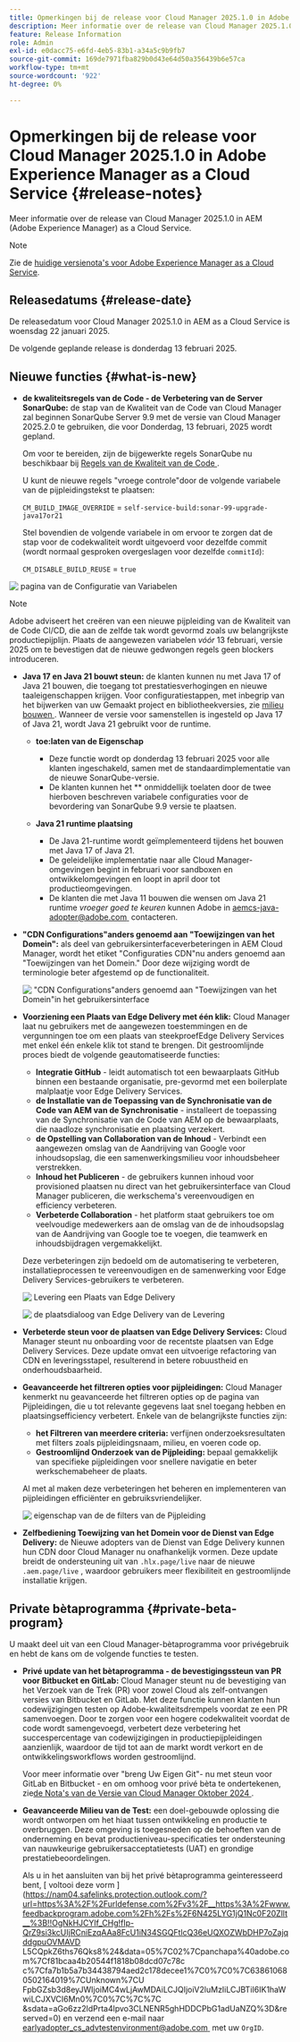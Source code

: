 ```yaml
---
title: Opmerkingen bij de release voor Cloud Manager 2025.1.0 in Adobe Experience Manager as a Cloud Service
description: Meer informatie over de release van Cloud Manager 2025.1.0 in AEM as a Cloud Service.
feature: Release Information
role: Admin
exl-id: e0dacc75-e6fd-4eb5-83b1-a34a5c9b9fb7
source-git-commit: 169de7971fba829b0d43e64d50a356439b6e57ca
workflow-type: tm+mt
source-wordcount: '922'
ht-degree: 0%

---
```


# Opmerkingen bij de release voor Cloud Manager 2025.1.0 in Adobe Experience Manager as a Cloud Service {#release-notes}

<!-- https://wiki.corp.adobe.com/pages/viewpage.action?pageId=3389843928 -->

Meer informatie over de release van Cloud Manager 2025.1.0 in AEM (Adobe Experience Manager) as a Cloud Service.

>[!NOTE]
>
>Zie de [&#x200B; huidige versienota&#39;s voor Adobe Experience Manager as a Cloud Service &#x200B;](/help/release-notes/release-notes-cloud/release-notes-current.md).

## Releasedatums {#release-date}

De releasedatum voor Cloud Manager 2025.1.0 in AEM as a Cloud Service is woensdag 22 januari 2025.

De volgende geplande release is donderdag 13 februari 2025.


## Nieuwe functies {#what-is-new}

* **de kwaliteitsregels van de Code - de Verbetering van de Server SonarQube:** de stap van de Kwaliteit van de Code van Cloud Manager zal beginnen SonarQube Server 9.9 met de versie van Cloud Manager 2025.2.0 te gebruiken, die voor Donderdag, 13 februari, 2025 wordt gepland.

  Om voor te bereiden, zijn de bijgewerkte regels SonarQube nu beschikbaar bij [&#x200B; Regels van de Kwaliteit van de Code &#x200B;](/help/implementing/cloud-manager/code-quality-testing.md#understanding-code-quality-rules).

  U kunt de nieuwe regels &quot;vroege controle&quot;door de volgende variabele van de pijpleidingstekst te plaatsen:

  `CM_BUILD_IMAGE_OVERRIDE` = `self-service-build:sonar-99-upgrade-java17or21`

  Stel bovendien de volgende variabele in om ervoor te zorgen dat de stap voor de codekwaliteit wordt uitgevoerd voor dezelfde commit (wordt normaal gesproken overgeslagen voor dezelfde `commitId`):

  `CM_DISABLE_BUILD_REUSE` = `true`

![&#x200B; pagina van de Configuratie van Variabelen &#x200B;](/help/implementing/cloud-manager/release-notes/assets/variables-config.png)

>[!NOTE]
>
>Adobe adviseert het creëren van een nieuwe pijpleiding van de Kwaliteit van de Code CI/CD, die aan de zelfde tak wordt gevormd zoals uw belangrijkste productiepijplijn. Plaats de aangewezen variabelen *vóór* 13 februari, versie 2025 om te bevestigen dat de nieuwe gedwongen regels geen blockers introduceren.

* **Java 17 en Java 21 bouwt steun:** de klanten kunnen nu met Java 17 of Java 21 bouwen, die toegang tot prestatiesverhogingen en nieuwe taaleigenschappen krijgen. Voor configuratiestappen, met inbegrip van het bijwerken van uw Gemaakt project en bibliotheekversies, zie [&#x200B; milieu bouwen &#x200B;](/help/implementing/cloud-manager/getting-access-to-aem-in-cloud/build-environment-details.md). Wanneer de versie voor samenstellen is ingesteld op Java 17 of Java 21, wordt Java 21 gebruikt voor de runtime.

   * **toe:laten van de Eigenschap**
      * Deze functie wordt op donderdag 13 februari 2025 voor alle klanten ingeschakeld, samen met de standaardimplementatie van de nieuwe SonarQube-versie.
      * De klanten kunnen het ** onmiddellijk toelaten door de twee hierboven beschreven variabele configuraties voor de bevordering van SonarQube 9.9 versie te plaatsen.

   * **Java 21 runtime plaatsing**
      * De Java 21-runtime wordt geïmplementeerd tijdens het bouwen met Java 17 of Java 21.
      * De geleidelijke implementatie naar alle Cloud Manager-omgevingen begint in februari voor sandboxen en ontwikkelomgevingen en loopt in april door tot productieomgevingen.
      * De klanten die met Java 11 bouwen die wensen om Java 21 runtime *vroeger goed te keuren* kunnen Adobe in [&#x200B; aemcs-java-adopter@adobe.com &#x200B;](mailto:aemcs-java-adopter@adobe.com) contacteren.

* **&quot;CDN Configurations&quot;anders genoemd aan &quot;Toewijzingen van het Domein&quot;:** als deel van gebruikersinterfaceverbeteringen in AEM Cloud Manager, wordt het etiket &quot;Configuraties CDN&quot;nu anders genoemd aan &quot;Toewijzingen van het Domein.&quot; Door deze wijziging wordt de terminologie beter afgestemd op de functionaliteit. <!-- CMGR-64738 -->

  ![&#x200B; &quot;CDN Configurations&quot;anders genoemd aan &quot;Toewijzingen van het Domein&quot;in het gebruikersinterface &#x200B;](/help/implementing/cloud-manager/release-notes/assets/domain-mappings.png)

* **Voorziening een Plaats van Edge Delivery met één klik:** Cloud Manager laat nu gebruikers met de aangewezen toestemmingen en de vergunningen toe om een plaats van steekproefEdge Delivery Services met enkel één enkele klik tot stand te brengen. Dit gestroomlijnde proces biedt de volgende geautomatiseerde functies:

   * **Integratie GitHub** - leidt automatisch tot een bewaarplaats GitHub binnen een bestaande organisatie, pre-gevormd met een boilerplate malplaatje voor Edge Delivery Services.
   * **de Installatie van de Toepassing van de Synchronisatie van de Code van AEM van de Synchronisatie** - installeert de toepassing van de Synchronisatie van de Code van AEM op de bewaarplaats, die naadloze synchronisatie en plaatsing verzekert.
   * **de Opstelling van Collaboration van de Inhoud** - Verbindt een aangewezen omslag van de Aandrijving van Google voor inhoudsopslag, die een samenwerkingsmilieu voor inhoudsbeheer verstrekken.
   * **Inhoud het Publiceren** - de gebruikers kunnen inhoud voor provisioned plaatsen nu direct van het gebruikersinterface van Cloud Manager publiceren, die werkschema&#39;s vereenvoudigen en efficiency verbeteren.
   * **Verbeterde Collaboration** - het platform staat gebruikers toe om veelvoudige medewerkers aan de omslag van de de inhoudsopslag van de Aandrijving van Google toe te voegen, die teamwerk en inhoudsbijdragen vergemakkelijkt.

  Deze verbeteringen zijn bedoeld om de automatisering te verbeteren, installatieprocessen te vereenvoudigen en de samenwerking voor Edge Delivery Services-gebruikers te verbeteren. <!-- CMGR-59362 -->

  ![&#x200B; Levering een Plaats van Edge Delivery &#x200B;](/help/implementing/cloud-manager/release-notes/assets/eds-one-click-60.png)

  ![&#x200B; de plaatsdialoog van Edge Delivery van de Levering &#x200B;](/help/implementing/cloud-manager/release-notes/assets/eds-provision-60.png)

* **Verbeterde steun voor de plaatsen van Edge Delivery Services:** Cloud Manager steunt nu onboarding voor de recentste plaatsen van Edge Delivery Services. Deze update omvat een uitvoerige refactoring van CDN en leveringsstapel, resulterend in betere robuustheid en onderhoudsbaarheid.

* **Geavanceerde het filtreren opties voor pijpleidingen:** Cloud Manager kenmerkt nu geavanceerde het filtreren opties op de pagina van Pijpleidingen, die u tot relevante gegevens laat snel toegang hebben en plaatsingsefficiency verbetert. Enkele van de belangrijkste functies zijn:

   * **het Filtreren van meerdere criteria:** verfijnen onderzoeksresultaten met filters zoals pijpleidingsnaam, milieu, en voeren code op.
   * **Gestroomlijnd Onderzoek van de Pijpleiding:** bepaal gemakkelijk van specifieke pijpleidingen voor snellere navigatie en beter werkschemabeheer de plaats.

  Al met al maken deze verbeteringen het beheren en implementeren van pijpleidingen efficiënter en gebruiksvriendelijker.

  ![&#x200B; eigenschap van de de filters van de Pijpleiding &#x200B;](/help/implementing/cloud-manager/release-notes/assets/pipeline-filters.png)

* **Zelfbediening Toewijzing van het Domein voor de Dienst van Edge Delivery:** de Nieuwe adopters van de Dienst van Edge Delivery kunnen hun CDN door Cloud Manager nu onafhankelijk vormen. Deze update breidt de ondersteuning uit van `.hlx.page/live` naar de nieuwe `.aem.page/live` , waardoor gebruikers meer flexibiliteit en gestroomlijnde installatie krijgen.

## Private bètaprogramma {#private-beta-program}

U maakt deel uit van een Cloud Manager-bètaprogramma voor privégebruik en hebt de kans om de volgende functies te testen.

* **Privé update van het bètaprogramma - de bevestigingssteun van PR voor Bitbucket en GitLab:** Cloud Manager steunt nu de bevestiging van het Verzoek van de Trek (PR) voor zowel Cloud als zelf-ontvangen versies van Bitbucket en GitLab. Met deze functie kunnen klanten hun codewijzigingen testen op Adobe-kwaliteitsdrempels voordat ze een PR samenvoegen. Door te zorgen voor een hogere codekwaliteit voordat de code wordt samengevoegd, verbetert deze verbetering het succespercentage van codewijzigingen in productiepijpleidingen aanzienlijk, waardoor de tijd tot aan de markt wordt verkort en de ontwikkelingsworkflows worden gestroomlijnd.

  Voor meer informatie over &quot;breng Uw Eigen Git&quot;- nu met steun voor GitLab en Bitbucket - en om omhoog voor privé bèta te ondertekenen, zie [&#x200B; de Nota&#39;s van de Versie van Cloud Manager Oktober 2024 &#x200B;](/help/implementing/cloud-manager/release-notes/2024/2024-10-0.md##gitlab-bitbucket).

* **Geavanceerde Milieu van de Test:** een doel-gebouwde oplossing die wordt ontworpen om het hiaat tussen ontwikkeling en productie te overbruggen. Deze omgeving is toegesneden op de behoeften van de onderneming en bevat productieniveau-specificaties ter ondersteuning van nauwkeurige gebruikersacceptatietests (UAT) en grondige prestatiebeoordelingen.

  Als u in het aansluiten van bij het privé bètaprogramma geinteresseerd bent, [&#x200B; voltooi deze vorm &#x200B;](https://nam04.safelinks.protection.outlook.com/?url=https%3A%2F%2Furldefense.com%2Fv3%2F__https%3A%2Fwww.feedbackprogram.adobe.com%2Fh%2Fs%2F6N425LYG1jQ1Nc0F20Zllt__%3B!!OgNkHJCYlf_CHg!fIp-QrZ9si3kcUIjRCniEzqAAa8FcU1iN34SGQFtlcQ36eUQXOZWbDHP7oZajqddgpuOVMAVD L5CQpkZ6ths76Qks8%24&data=05%7C02%7Cpanchapa%40adobe.com%7Cf81bcaa4b20544f1818b08dcd07c78c c%7Cfa7b1b5a7b34438794aed2c178decee1%7C0%7C0%7C638610680502164019%7CUnknown%7CU FpbGZsb3d8eyJWIjoiMC4wLjAwMDAiLCJQIjoiV2luMzIiLCJBTiI6IK1haWwiLCJXVCI6Mn0%7C0%7C%7C%7C &sdata=aGo6zz2ldPrta4lpvo3CLNENR5ghHDDCPbG1adUaNZQ%3D&reserved=0) en verzend een e-mail naar [&#x200B; earlyadopter_cs_advtestenvironment@adobe.com &#x200B;](mailto:earlyadopter_cs_advtestenvironment@adobe.com) met uw `OrgID`.



<!-- ## Bug fixes -->




<!-- ## Known issues {#known-issues} -->
